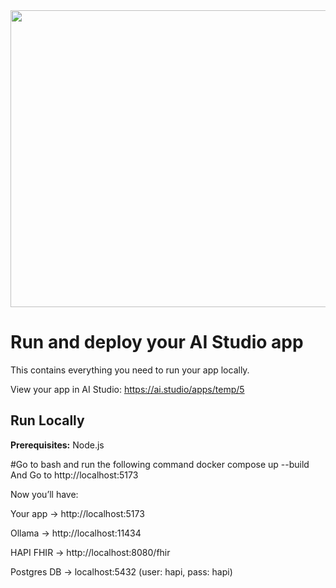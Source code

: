 <div align="center">
<img width="1200" height="475" alt="GHBanner" src="https://github.com/user-attachments/assets/0aa67016-6eaf-458a-adb2-6e31a0763ed6" />
</div>

# Run and deploy your AI Studio app

This contains everything you need to run your app locally.

View your app in AI Studio: https://ai.studio/apps/temp/5

## Run Locally

**Prerequisites:**  Node.js



#Go to bash and run the following command
docker compose up --build
And Go to http://localhost:5173

Now you’ll have:

Your app → http://localhost:5173

Ollama → http://localhost:11434

HAPI FHIR → http://localhost:8080/fhir

Postgres DB → localhost:5432 (user: hapi, pass: hapi)
